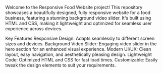 Welcome to the Responsive Food Website project! This repository showcases a beautifully designed, fully responsive website for a food business, featuring a stunning background video slider. It's built using HTML and CSS, making it lightweight and optimized for seamless user experience across devices.

Key Features
Responsive Design: Adapts seamlessly to different screen sizes and devices.
Background Video Slider: Engaging video slider in the hero section for an enhanced visual experience.
Modern UI/UX: Clean layout, easy navigation, and aesthetically pleasing design.
Lightweight Code: Optimized HTML and CSS for fast load times.
Customizable: Easily tweak the design elements to suit your requirements.
